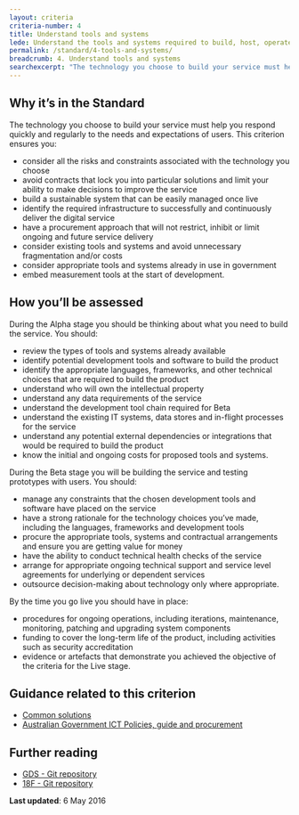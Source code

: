 ```yaml
---
layout: criteria
criteria-number: 4
title: Understand tools and systems
lede: Understand the tools and systems required to build, host, operate and measure the service and how to adopt, adapt or procure them.
permalink: /standard/4-tools-and-systems/
breadcrumb: 4. Understand tools and systems
searchexcerpt: "The technology you choose to build your service must help you respond quickly and regularly to the needs and expectations of users."
---
```

## Why it’s in the Standard
The technology you choose to build your service must help you respond quickly and regularly to the needs and expectations of users. This criterion ensures you:

* consider all the risks and constraints associated with the technology you choose
* avoid contracts that lock you into particular solutions and limit your ability to make decisions to improve the service
* build a sustainable system that can be easily managed once live
* identify the required infrastructure to successfully and continuously deliver the digital service 
* have a procurement approach that will not restrict, inhibit or limit ongoing and future service delivery
* consider existing tools and systems and avoid unnecessary fragmentation and/or costs
* consider appropriate tools and systems already in use in government
* embed measurement tools at the start of development.   

## How you’ll be assessed
During the Alpha stage you should be thinking about what you need to build the service. You should:

* review the types of tools and systems already available
* identify potential development tools and software to build the product 
* identify the appropriate languages, frameworks, and other technical choices that are required to build the product
* understand who will own the intellectual property
* understand any data requirements of the service
* understand the development tool chain required for Beta
* understand the existing IT systems, data stores and in-flight processes for the service 
* understand any potential external dependencies or integrations that would be required to build the product
* know the initial and ongoing costs for proposed tools and systems. 

During the Beta stage you will be building the service and testing prototypes with users. You should:

* manage any constraints that the chosen development tools and software have placed on the service
* have a strong rationale for the technology choices you’ve made, including the languages, frameworks and development tools
* procure the appropriate tools, systems and contractual arrangements and ensure you are getting value for money
* have the ability to conduct technical health checks of the service
* arrange for appropriate ongoing technical support and service level agreements for underlying or dependent services
* outsource decision-making about technology only where appropriate. 

By the time you go live you should have in place:

* procedures for ongoing operations, including iterations, maintenance, monitoring, patching and upgrading system components
* funding to cover the long-term life of the product, including activities such as security accreditation
* evidence or artefacts that demonstrate you achieved the objective of the criteria for the Live stage.

## Guidance related to this criterion
* [Common solutions](/standard/common-solutions/)
* [Australian Government ICT Policies, guide and procurement](http://www.finance.gov.au/policy-guides-procurement/whole-of-government-ict-policies/)

## Further reading  
* [GDS - Git repository](https://github.com/alphagov)
* [18F - Git repository](https://github.com/18F/18f.gsa.gov)

**Last updated**: 6 May 2016
